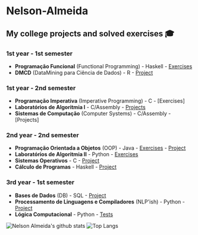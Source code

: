 # Nelson-Almeida 

## My college projects and solved exercises 🎓 
### 1st year - 1st semester 
- **Programação Funcional** (Functional Programming) - Haskell - [Exercises](https://github.com/NelsonAlmeida-18/UniversidadePF) 
- **DMCD** (DataMining para Ciência de Dados) - R - [Project](https://github.com/NelsonAlmeida-18/DMCD)

### 1st year - 2nd semester 
- **Programação Imperativa** (Imperative Programming) - C - [Exercises]
- **Laboratórios de Algoritmia I** - C/Assembly - [Projects](https://github.com/NelsonAlmeida-18/CC-PL-3-G-08)
- **Sistemas de Computação** (Computer Systems) - C/Assembly - [Projects] 

### 2nd year - 2nd semester 
- **Programação Orientada a Objetos** (OOP) - Java - [Exercises](https://github.com/NelsonAlmeida-18/POO) - [Project](https://github.com/NelsonAlmeida-18/POO-Pratico)
- **Laboratórios de Algoritmia II** - Python - [Exercises](https://github.com/NelsonAlmeida-18/LA2)
- **Sistemas Operativos** - C - [Project](https://github.com/NelsonAlmeida-18/SO-Pr-tico)
- **Cálculo de Programas** - Haskell - [Project](https://github.com/NelsonAlmeida-18/CP-Trabalho-Pr-tico)

### 3rd year - 1st semester 
- **Bases de Dados** (DB) - SQL - [Project](https://github.com/NelsonAlmeida-18/BD-CaumPetClinic)
- **Processamento de Linguagens e Compiladores** (NLP'ish) - Python - [Project](https://github.com/NelsonAlmeida-18/PLC-TP)
- **Lógica Computacional** - Python - [Tests](https://github.com/NelsonAlmeida-18/LC-TP)

![Nelson Almeida's github stats](https://github-readme-stats.vercel.app/api?username=NelsonAlmeida-18&show_icons=true&theme=dark)
![Top Langs](https://github-readme-stats.vercel.app/api/top-langs/?username=NelsonAlmeida-18&layout=compact&theme=dark)
